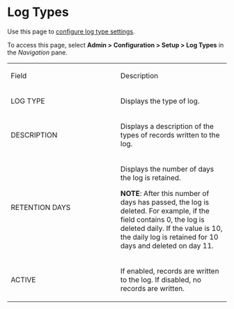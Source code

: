 # Log Types

<div class="use">

Use this page to [configure log type
settings](../Use_Cases/Configure%20Log%20Type%20Settings.htm).

</div>

To access this page, select **Admin \> Configuration \> Setup \> Log
Types** in the *Navigation* pane.

<table>
<colgroup>
<col style="width: 50%" />
<col style="width: 50%" />
</colgroup>
<tbody>
<tr class="odd">
<td><p>Field</p></td>
<td><p>Description</p></td>
</tr>
<tr class="even">
<td><p>LOG TYPE</p></td>
<td><p>Displays the type of log.</p></td>
</tr>
<tr class="odd">
<td><p>DESCRIPTION</p></td>
<td><p>Displays a description of the types of records written to the log.</p></td>
</tr>
<tr class="even">
<td><p>RETENTION DAYS</p></td>
<td><p>Displays the number of days the log is retained.</p>
<p><strong>NOTE</strong>: After this number of days has passed, the log is deleted. For example, if the field contains 0, the log is deleted daily. If the value is 10, the daily log is retained for 10 days and deleted on day 11.</p></td>
</tr>
<tr class="odd">
<td><p>ACTIVE</p></td>
<td><p>If enabled, records are written to the log. If disabled, no records are written.</p></td>
</tr>
</tbody>
</table>
